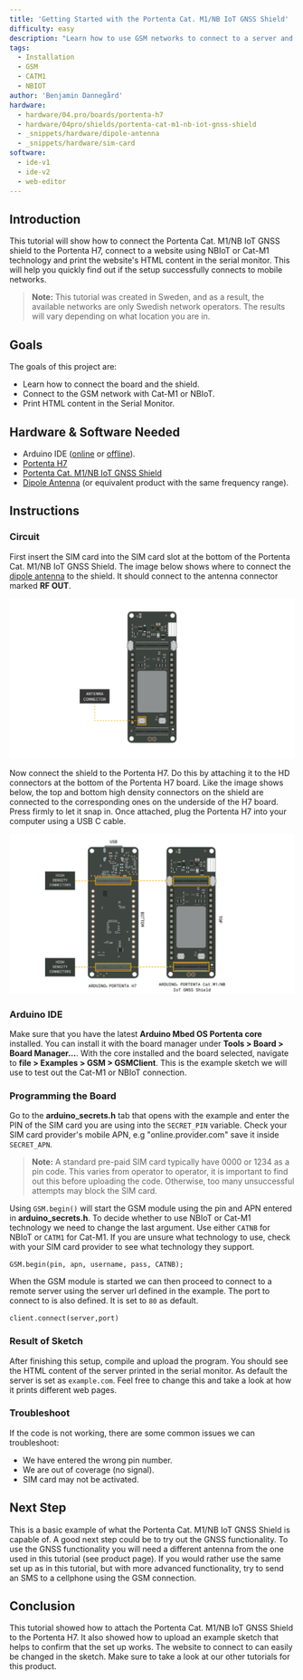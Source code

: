 ```yaml
---
title: 'Getting Started with the Portenta Cat. M1/NB IoT GNSS Shield'
difficulty: easy
description: "Learn how to use GSM networks to connect to a server and print it's content in the serial monitor."
tags:
  - Installation
  - GSM
  - CATM1
  - NBIOT
author: 'Benjamin Dannegård'
hardware:
  - hardware/04.pro/boards/portenta-h7
  - hardware/04pro/shields/portenta-cat-m1-nb-iot-gnss-shield
  - _snippets/hardware/dipole-antenna
  - _snippets/hardware/sim-card
software:
  - ide-v1
  - ide-v2
  - web-editor
---
```


## Introduction 

This tutorial will show how to connect the Portenta Cat. M1/NB IoT GNSS shield to the Portenta H7, connect to a website using NBIoT or Cat-M1 technology and print the website's HTML content in the serial monitor. This will help you quickly find out if the setup successfully connects to mobile networks.

>**Note:** This tutorial was created in Sweden, and as a result, the available networks are only Swedish network operators. The results will vary depending on what location you are in. 

## Goals

The goals of this project are:

- Learn how to connect the board and the shield.
- Connect to the GSM network with Cat-M1 or NBIoT.
- Print HTML content in the Serial Monitor.

## Hardware & Software Needed

- Arduino IDE ([online](https://create.arduino.cc/) or [offline](https://www.arduino.cc/en/main/software)).
- [Portenta H7](https://store.arduino.cc/products/portenta-h7)
- [Portenta Cat. M1/NB IoT GNSS Shield]()
- [Dipole Antenna](https://store.arduino.cc/antenna) (or equivalent product with the same frequency range).

## Instructions

### Circuit

First insert the SIM card into the SIM card slot at the bottom of the Portenta Cat. M1/NB IoT GNSS Shield. The image below shows where to connect the [dipole antenna](https://store.arduino.cc/antenna) to the shield. It should connect to the antenna connector marked **RF OUT**.

![Connect the antenna to the Portenta Cat. M1 shield](assets/Antenna_Cat_M1.svg)

Now connect the shield to the Portenta H7. Do this by attaching it to the HD connectors at the bottom of the Portenta H7 board. Like the image shows below, the top and bottom high density connectors on the shield are connected to the corresponding ones on the underside of the H7 board. Press firmly to let it snap in. Once attached, plug the Portenta H7 into your computer using a USB C cable.

![Connect the Portenta Cat. M1 shield with the Portenta H7](assets/Connect_Cat_M1_to_Portenta_H7.svg)

### Arduino IDE

Make sure that you have the latest **Arduino Mbed OS Portenta core** installed. You can install it with the board manager under **Tools > Board > Board Manager...**. With the core installed and the board selected, navigate to **file > Examples > GSM > GSMClient**. This is the example sketch we will use to test out the Cat-M1 or NBIoT connection.

### Programming the Board

Go to the **arduino_secrets.h** tab that opens with the example and enter the PIN of the SIM card you are using into the `SECRET_PIN` variable. Check your SIM card provider's mobile APN, e.g "online.provider.com" save it inside `SECRET_APN`.

>**Note:** A standard pre-paid SIM card typically have 0000 or 1234 as a pin code. This varies from operator to operator, it is important to find out this before uploading the code. Otherwise, too many unsuccessful attempts may block the SIM card.

Using `GSM.begin()` will start the GSM module using the pin and APN entered in **arduino_secrets.h**. To decide whether to use NBIoT or Cat-M1 technology we need to change the last argument. Use either `CATNB` for NBIoT or `CATM1` for Cat-M1. If you are unsure what technology to use, check with your SIM card provider to see what technology they support.

```arduino
GSM.begin(pin, apn, username, pass, CATNB);
```

When the GSM module is started we can then proceed to connect to a remote server using the server url defined in the example. The port to connect to is also defined. It is set to `80` as default.

```arduino
client.connect(server,port)
```

### Result of Sketch

After finishing this setup, compile and upload the program. You should see the HTML content of the server printed in the serial monitor. As default the server is set as `example.com`. Feel free to change this and take a look at how it prints different web pages.

### Troubleshoot

If the code is not working, there are some common issues we can troubleshoot:

- We have entered the wrong pin number.
- We are out of coverage (no signal).
- SIM card may not be activated.

## Next Step

This is a basic example of what the Portenta Cat. M1/NB IoT GNSS Shield is capable of. A good next step could be to try out the GNSS functionality. To use the GNSS functionality you will need a different antenna from the one used in this tutorial (see product page). If you would rather use the same set up as in this tutorial, but with more advanced functionality, try to send an SMS to a cellphone using the GSM connection.

## Conclusion

This tutorial showed how to attach the Portenta Cat. M1/NB IoT GNSS Shield to the Portenta H7. It also showed how to upload an example sketch that helps to confirm that the set up works. The website to connect to can easily be changed in the sketch. Make sure to take a look at our other tutorials for this product.
